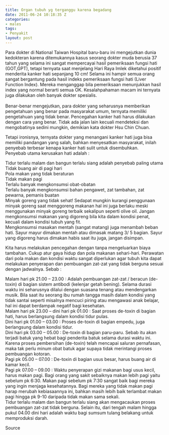 ```yaml
---
title: Organ tubuh yg terganggu karena begadang
date: 2011-06-24 10:18:35 Z
categories:
- males
tags:
- Penyakit
layout: post
---
```


<p>Para dokter di National Taiwan Hospital baru-baru ini mengejutkan dunia kedokteran karena ditemukannya kasus seorang dokter muda berusia 37 tahun yang selama ini sangat mempercayai hasil pemeriksaan fungsi hati (GOT,GPT), tetapi ternyata saat menjelang Hari Raya Imlek diketahui positif menderita kanker hati sepanjang 10 cm! Selama ini hampir semua orang sangat bergantung pada hasil indeks pemeriksaan fungsi hati (Liver Function Index). Mereka menganggap bila pemeriksaan menunjukkan hasil index yang normal berarti semua OK. Kesalahpahaman macam ini ternyata juga dilakukan oleh banyak dokter spesialis.<br>
<span id="more-391"></span><br>
Benar-benar mengejutkan, para dokter yang seharusnya memberikan pengetahuan yang benar pada masyarakat umum, ternyata memiliki pengetahuan yang tidak benar. Pencegahan kanker hati harus dilakukan dengan cara yang benar. Tidak ada jalan lain kecuali mendeteksi dan mengobatinya sedini mungkin, demikian kata dokter Hsu Chin Chuan.</p>
<p>Tetapi ironisnya, ternyata dokter yang menangani kanker hati juga bisa memiliki pandangan yang salah, bahkan menyesatkan masyarakat, inilah penyebab terbesar kenapa kanker hati sulit untuk disembuhkan.<br>
Penyebab utama kerusakan hati adalah :</p>
<p>Tidur terlalu malam dan bangun terlalu siang adalah penyebab paling utama<br>
Tidak buang air di pagi hari<br>
Pola makan yang tidak beraturan<br>
Tidak makan pagi<br>
Terlalu banyak mengkonsumsi obat-obatan<br>
Terlalu banyak mengkonsumsi bahan pengawet, zat tambahan, zat pewarna, pemanis buatan<br>
Minyak goreng yang tidak sehat! Sedapat mungkin kurangi penggunaan minyak goreng saat menggoreng makanan hal ini juga berlaku meski menggunakan minyak goreng terbaik sekalipun seperti olive oil. Jangan mengkonsumsi makanan yang digoreng bila kita dalam kondisi penat, kecuali dalam kondisi tubuh yang fit.<br>
Mengkonsumsi masakan mentah (sangat matang) juga menambah beban hati. Sayur mayur dimakan mentah atau dimasak matang 3/ 5 bagian. Sayur yang digoreng harus dimakan habis saat itu juga, jangan disimpan.</p>
<p>Kita harus melakukan pencegahan dengan tanpa mengeluarkan biaya tambahan. Cukup atur gaya hidup dan pola makanan sehari-hari. Perawatan dari pola makan dan kondisi waktu sangat diperlukan agar tubuh kita dapat melakukan penyerapan dan pembuangan zat-zat yang tidak berguna sesuai dengan jadwalnya. Sebab :</p>
<p>Malam hari pk 21.00 – 23.00 : Adalah pembuangan zat-zat / beracun (de-toxin) di bagian sistem antibodi (kelenjar getah bening). Selama durasi waktu ini seharusnya dilalui dengan suasana tenang atau mendengarkan musik. Bila saat itu seorang ibu rumah tangga masih dalam kondisi yang tidak santai seperti misalnya mencuci piring atau mengawasi anak belajar, hal ini dapat berdampak negatif bagi kesehatan.<br>
Malam hari pk 23.00 – dini hari pk 01.00 : Saat proses de-toxin di bagian hati, harus berlangsung dalam kondisi tidur pulas.<br>
Dini hari pk 01.00 – 03.00 : Proses de-toxin di bagian empedu, juga berlangsung dalam kondisi tidur.<br>
Dini hari pk 03.00 – 05.00 : De-toxin di bagian paru-paru. Sebab itu akan terjadi batuk yang hebat bagi penderita batuk selama durasi waktu ini. Karena proses pembersihan (de-toxin) telah mencapai saluran pernafasan, maka tak perlu minum obat batuk agar supaya tidak merintangi proses pembuangan kotoran.<br>
Pagi pk 05.00 – 07.00 : De-toxin di bagian usus besar, harus buang air di kamar kecil.<br>
Pagi pk 07.00 – 09.00 : Waktu penyerapan gizi makanan bagi usus kecil, harus makan pagi. Bagi orang yang sakit sebaiknya makan lebih pagi yaitu sebelum pk 6:30. Makan pagi sebelum pk 7:30 sangat baik bagi mereka yang ingin menjaga kesehatannya. Bagi mereka yang tidak makan pagi harap merubah kebiasaannya ini, bahkan masih lebih baik terlambat makan pagi hingga pk 9-10 daripada tidak makan sama sekali.<br>
Tidur terlalu malam dan bangun terlalu siang akan mengacaukan proses pembuangan zat-zat tidak berguna. Selain itu, dari tengah malam hingga pukul 04.00 dini hari adalah waktu bagi sumsum tulang belakang untuk memproduksi darah.</p>
<p><a target="_new" title="livakara.co.cc/">Source</a></p>